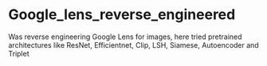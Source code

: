 # Google_lens_reverse_engineered
Was reverse engineering Google Lens for images, here tried pretrained architectures like ResNet, Efficientnet, Clip, LSH, Siamese, Autoencoder and Triplet
